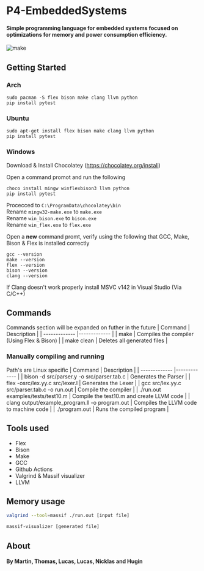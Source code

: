 # P4-EmbeddedSystems
#### Simple programming language for embedded systems focused on optimizations for memory and power consumption efficiency.
![make](https://github.com/MartinCornelius/P4-EmbeddedSystems/actions/workflows/makefile.yml/badge.svg)

## Getting Started

### Arch
```
sudo pacman -S flex bison make clang llvm python
pip install pytest
```
### Ubuntu
```
sudo apt-get install flex bison make clang llvm python
pip install pytest
```
### Windows
Download & Install Chocolatey (https://chocolatey.org/install)

Open a command promot and run the following
```
choco install mingw winflexbison3 llvm python
pip install pytest
```
Procecced to ``C:\ProgramData\chocolatey\bin`` \
Rename ``mingw32-make.exe`` to ``make.exe`` \
Rename ``win_bison.exe`` to ``bison.exe`` \
Rename ``win_flex.exe`` to ``flex.exe``

Open a **new** command promt, verify using the following that GCC, Make, Bison & Flex is installed correctly
```
gcc --version
make --version
flex --version
bison --version
clang --version
```

If Clang doesn't work properly install MSVC v142 in Visual Studio (Via C/C++)

## Commands
Commands section will be expanded on futher in the future
| Command       | Description  |
| ------------- |------------- |
| make          | Compiles the compiler (Using Flex & Bison) |
| make clean    | Deletes all generated files                |


### Manually compiling and running
Path's are Linux specific
| Command       | Description  |
| ------------- |------------- |
| bison -d src/parser.y -o src/parser.tab.c      | Generates the Parser                         |
| flex -osrc/lex.yy.c src/lexer.l                | Generates the Lexer                          |
| gcc src/lex.yy.c src/parser.tab.c -o run.out   | Compile the compiler                         |
| ./run.out examples/tests/test10.m              | Compile the test10.m and create LLVM code    |
| clang output/example_program.ll -o program.out | Compiles the LLVM code to machine code       |
| ./program.out                                  | Runs the compiled program                    |

## Tools used
* Flex
* Bison
* Make
* GCC
* Github Actions
* Valgrind & Massif visualizer
* LLVM

## Memory usage
```bash
valgrind --tool=massif ./run.out [input file]
```
```bash
massif-visualizer [generated file]
```

## About
#### By Martin, Thomas, Lucas, Lucas, Nicklas and Hugin
